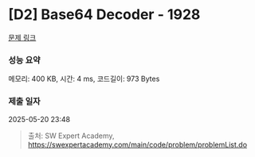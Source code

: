 # [D2] Base64 Decoder - 1928 

[문제 링크](https://swexpertacademy.com/main/code/problem/problemDetail.do?contestProbId=AV5PR4DKAG0DFAUq) 

### 성능 요약

메모리: 400 KB, 시간: 4 ms, 코드길이: 973 Bytes

### 제출 일자

2025-05-20 23:48



> 출처: SW Expert Academy, https://swexpertacademy.com/main/code/problem/problemList.do